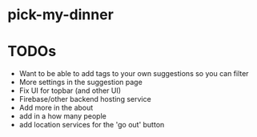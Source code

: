 # pick-my-dinner

# TODOs
- Want to be able to add tags to your own suggestions so you can filter
- More settings in the suggestion page
- Fix UI for topbar (and other UI)
- Firebase/other backend hosting service
- Add more in the about
- add in a how many people
- add location services for the 'go out' button